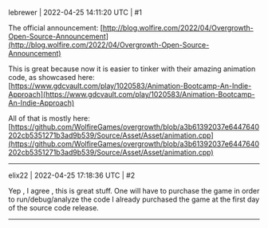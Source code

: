 lebrewer | 2022-04-25 14:11:20 UTC | #1

The official announcement:
[http://blog.wolfire.com/2022/04/Overgrowth-Open-Source-Announcement](http://blog.wolfire.com/2022/04/Overgrowth-Open-Source-Announcement)

This is great because now it is easier to tinker with their amazing animation code, as showcased here:
[https://www.gdcvault.com/play/1020583/Animation-Bootcamp-An-Indie-Approach](https://www.gdcvault.com/play/1020583/Animation-Bootcamp-An-Indie-Approach)

All of that is mostly here:
[https://github.com/WolfireGames/overgrowth/blob/a3b61392037e6447640202cb5351271b3ad9b539/Source/Asset/Asset/animation.cpp](https://github.com/WolfireGames/overgrowth/blob/a3b61392037e6447640202cb5351271b3ad9b539/Source/Asset/Asset/animation.cpp)

-------------------------

elix22 | 2022-04-25 17:18:36 UTC | #2

Yep , I agree , this is great stuff.
One will have to purchase the game in order to run/debug/analyze the code 
I already purchased the game at the first day of the source code release.

-------------------------

